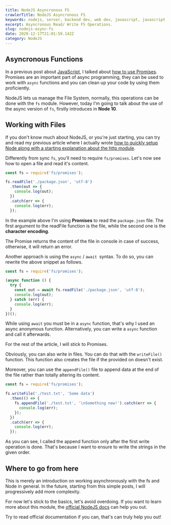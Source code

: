 ```yaml
---
title: NodeJS Asyncronous FS
crawlerTitle: NodeJS Asyncronous FS
keywords: nodejs, server, backend dev, web dev, javascript, javascript async, file system
excerpt: Asyncronous Read/ Write FS Operations.
slug: nodejs-async-fs
date: 2020-12-17T21:01:59.142Z
category: NodeJS
---
```

## Asyncronous Functions

In a previous post about [JavaScript](/category/javascript), I talked about [how to use Promises](/javascript-promises/). Promises are an important part of async programming, they can be used to work with `async` functions and you can clean up your code by using them proficiently.

NodeJS lets us manage the File System, normally, this operations can be done with the `fs` module. However, today I'm going to talk about the use of the async version of `fs`, firstly introduces in **Node 10**.

## Working with Files

If you don't know much about NodeJS, or you're just starting, you can try and read my previous article where I actually wrote [how to quickly setup Node along with a starting explanation about the http module](/nodejs-http).

Differently from sync `fs`, you'll need to require `fs/promises`. Let's now see how to open a file and read it's content.

```javascript
const fs = require('fs/promises');

fs.readFile('./package.json', 'utf-8')
  .then(out => {
    console.log(out);
  })
  .catch(err => {
    console.log(err);
  });

```

In the example above I'm using **Promises** to read the `package.json` file. The first argument to the readFile function is the file, while the second one is the **character encoding**.

The Promise returns the content of the file in console in case of success, otherwise, it will return an error.

Another approach is using the `async` / `await `syntax. To do so, you can rewrite the above snippet as follows.

```javascript
const fs = require('fs/promises');

(async function () {
  try {
    const out = await fs.readFile('./package.json', 'utf-8');
    console.log(out);
  } catch (err) {
    console.log(err);
  }
})();
```

While using `await` you must be in a `async` function, that's why I used an async anonymous function. Alternatively, you can write a `async` function and call it afterwards.

For the rest of the article, I will stick to Promises.

Obviously, you can also write in files. You can do that with the `writeFile()` function. This function also creates the file if the provided on doesn't exist.

Moreover, you can use the `appendFile()` file to append data at the end of the file rather than totally altering its content.

```javascript
const fs = require('fs/promises');

fs.writeFile('./test.txt', 'Some data')
  .then(() => {
    fs.appendFile('./test.txt', '\nSomething new!').catch(err => {
      console.log(err);
    });
  })
  .catch(err => {
    console.log(err);
  });

```

As you can see, I called the append function only after the first write operation is done. That's because I want to ensure to write the strings in the given order. 

## Where to go from here

This is merely an introduction on working asynchronously with the fs and Node in general. In the future, starting from this simple posts, I will progressively add more complexity. 

For now let's stick to the basics, let's avoid overdoing. If you want to learn more about this module, the [official NodeJS docs](https://nodejs.org/api/fs.html) can help you out.

Try to read official documentation if you can, that's can truly help you out!